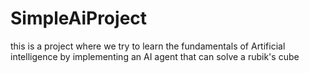# SimpleAiProject
this is a project where we try to learn the fundamentals of Artificial intelligence by implementing an AI agent that can solve a rubik's cube
